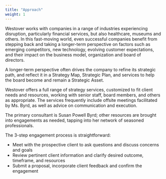 ```yaml
---
title: "Approach"
weight: 1
---
```

Westover works with companies in a range of industries experiencing disruption, particularly financial services, but also healthcare, museums and others. In this fast-moving world, even successful companies benefit from stepping back and taking a longer-term perspective on factors such as emerging competitors, new technology, evolving customer expectations, and their impact on the business model, organization and board of directors. 

A longer-term perspective often drives the company to refine its strategic path, and reflect it in a Strategy Map, Strategic Plan, and services to help the board become and remain a Strategic Asset. 

Westover offers a full range of strategy services, customized to fit client needs and resources, working with senior staff, board members, and others as appropriate. The services frequently include offsite meetings facilitated by Ms. Byrd, as well as advice on communication and execution. 

The primary consultant is Susan Powell Byrd; other resources are brought into engagements as needed, tapping into her network of seasoned professionals.

The 3-step engagement process is straightforward:

* Meet with the prospective client to ask questions and discuss concerns and goals
* Review pertinent client information and clarify desired outcome, timeframe, and resources
* Submit a proposal, incorporate client feedback and confirm the engagement
